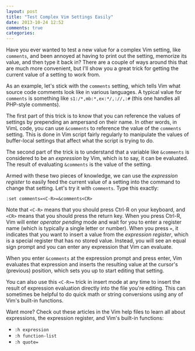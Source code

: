 ```yaml
---
layout: post
title: "Test Complex Vim Settings Easily"
date: 2013-10-24 12:52
comments: true
categories: 
---
```

Have you ever wanted to test a new value for a complex Vim setting, like 
`comments`, and been annoyed at having to print out the setting, memorize its 
value, and then type it back in? There are a couple of ways around this that 
are much more convenient, but I'll show you a great trick for getting the 
current value of a setting to work from.<!--more-->

As an example, let's stick with the `comments` setting, which tells Vim what 
source code comments look like in various languages. A typical value for 
`comments` is something like `s1:/*,mb:*,ex:*/,://,:#` (this one handles all 
PHP-style comments).

The first part of this trick is to know that you can reference the values of 
settings by prepending an ampersand on their name. In other words, in VimL 
code, you can use `&comments` to reference the value of the `comments` 
setting. This is done in Vim script fairly regularly to manipulate the values 
of buffer-local settings that affect what the script is trying to do.

The second part of the trick is to understand that a variable like `&comments` 
is considered to be an *expression* by Vim, which is to say, it can be 
evaluated. The result of evaluating `&comments` is the value of the setting.

Armed with these two pieces of knowledge, we can use the *expression register* 
to easily feed the current value of a setting into the command to change that 
setting. Let's try it with `comments`. Type this exactly:

```
:set comments=<C-R>=&comments<CR>
```

Note that `<C-R>` means that you should press Ctrl-R on your keyboard, and 
`<CR>` means that you should press the return key. When you press Ctrl-R, Vim 
will enter *operator pending* mode and wait for you to enter a register name 
(which is typically a single letter or number). When you press `=`, it 
indicates that you want to insert a value from the *expression register*, 
which is a special register that has no stored value. Instead, you will see an 
equal sign prompt and you can enter any expression that Vim can evaluate.

When you enter `&comments` at the expression prompt and press enter, Vim 
evaluates that expression and inserts the resulting value at the cursor's 
(previous) position, which sets you up to start editing that setting.

You can also use this `<C-R>=` trick in insert mode at any time to insert the 
result of expression evaluation directly into the file you're editing. This 
can sometimes be helpful to do quick math or string conversions using any of 
Vim's built-in functions.

Want more? Check out these articles in the Vim help files to learn all about 
expressions, the expression register, and Vim's built-in functions:

* `:h expression`
* `:h function-list`
* `:h quote=`
